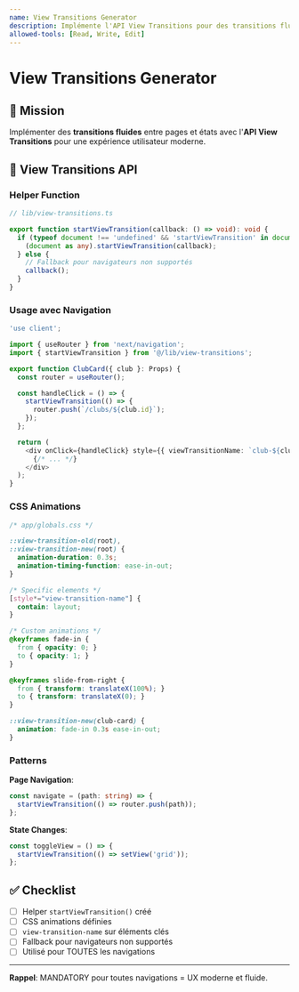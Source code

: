 ```yaml
---
name: View Transitions Generator
description: Implémente l'API View Transitions pour des transitions fluides entre pages et états. MANDATORY pour toutes navigations. À utiliser lors de navigation, page transitions, ou quand l'utilisateur mentionne "transition", "animation", "navigation", "smooth".
allowed-tools: [Read, Write, Edit]
---
```


# View Transitions Generator

## 🎯 Mission

Implémenter des **transitions fluides** entre pages et états avec l'**API View Transitions** pour une expérience utilisateur moderne.

## 🎨 View Transitions API

### Helper Function

```typescript
// lib/view-transitions.ts

export function startViewTransition(callback: () => void): void {
  if (typeof document !== 'undefined' && 'startViewTransition' in document) {
    (document as any).startViewTransition(callback);
  } else {
    // Fallback pour navigateurs non supportés
    callback();
  }
}
```

### Usage avec Navigation

```typescript
'use client';

import { useRouter } from 'next/navigation';
import { startViewTransition } from '@/lib/view-transitions';

export function ClubCard({ club }: Props) {
  const router = useRouter();

  const handleClick = () => {
    startViewTransition(() => {
      router.push(`/clubs/${club.id}`);
    });
  };

  return (
    <div onClick={handleClick} style={{ viewTransitionName: `club-${club.id}` }}>
      {/* ... */}
    </div>
  );
}
```

### CSS Animations

```css
/* app/globals.css */

::view-transition-old(root),
::view-transition-new(root) {
  animation-duration: 0.3s;
  animation-timing-function: ease-in-out;
}

/* Specific elements */
[style*="view-transition-name"] {
  contain: layout;
}

/* Custom animations */
@keyframes fade-in {
  from { opacity: 0; }
  to { opacity: 1; }
}

@keyframes slide-from-right {
  from { transform: translateX(100%); }
  to { transform: translateX(0); }
}

::view-transition-new(club-card) {
  animation: fade-in 0.3s ease-in-out;
}
```

### Patterns

**Page Navigation**:
```typescript
const navigate = (path: string) => {
  startViewTransition(() => router.push(path));
};
```

**State Changes**:
```typescript
const toggleView = () => {
  startViewTransition(() => setView('grid'));
};
```

## ✅ Checklist

- [ ] Helper `startViewTransition()` créé
- [ ] CSS animations définies
- [ ] `view-transition-name` sur éléments clés
- [ ] Fallback pour navigateurs non supportés
- [ ] Utilisé pour TOUTES les navigations

---

**Rappel**: MANDATORY pour toutes navigations = UX moderne et fluide.
